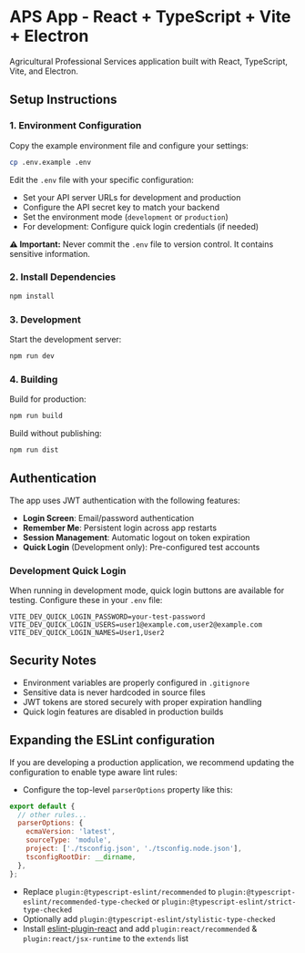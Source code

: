 # APS App - React + TypeScript + Vite + Electron

Agricultural Professional Services application built with React, TypeScript, Vite, and Electron.

## Setup Instructions

### 1. Environment Configuration

Copy the example environment file and configure your settings:

```bash
cp .env.example .env
```

Edit the `.env` file with your specific configuration:

- Set your API server URLs for development and production
- Configure the API secret key to match your backend
- Set the environment mode (`development` or `production`)
- For development: Configure quick login credentials (if needed)

**⚠️ Important:** Never commit the `.env` file to version control. It contains sensitive information.

### 2. Install Dependencies

```bash
npm install
```

### 3. Development

Start the development server:

```bash
npm run dev
```

### 4. Building

Build for production:

```bash
npm run build
```

Build without publishing:

```bash
npm run dist
```

## Authentication

The app uses JWT authentication with the following features:

- **Login Screen**: Email/password authentication
- **Remember Me**: Persistent login across app restarts
- **Session Management**: Automatic logout on token expiration
- **Quick Login** (Development only): Pre-configured test accounts

### Development Quick Login

When running in development mode, quick login buttons are available for testing. Configure these in your `.env` file:

```env
VITE_DEV_QUICK_LOGIN_PASSWORD=your-test-password
VITE_DEV_QUICK_LOGIN_USERS=user1@example.com,user2@example.com
VITE_DEV_QUICK_LOGIN_NAMES=User1,User2
```

## Security Notes

- Environment variables are properly configured in `.gitignore`
- Sensitive data is never hardcoded in source files
- JWT tokens are stored securely with proper expiration handling
- Quick login features are disabled in production builds

## Expanding the ESLint configuration

If you are developing a production application, we recommend updating the configuration to enable type aware lint rules:

- Configure the top-level `parserOptions` property like this:

```js
export default {
  // other rules...
  parserOptions: {
    ecmaVersion: 'latest',
    sourceType: 'module',
    project: ['./tsconfig.json', './tsconfig.node.json'],
    tsconfigRootDir: __dirname,
  },
};
```

- Replace `plugin:@typescript-eslint/recommended` to `plugin:@typescript-eslint/recommended-type-checked` or `plugin:@typescript-eslint/strict-type-checked`
- Optionally add `plugin:@typescript-eslint/stylistic-type-checked`
- Install [eslint-plugin-react](https://github.com/jsx-eslint/eslint-plugin-react) and add `plugin:react/recommended` & `plugin:react/jsx-runtime` to the `extends` list
